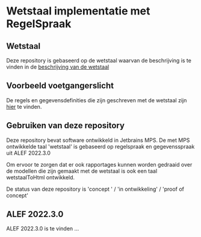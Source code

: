 # Wetstaal implementatie met RegelSpraak

## Wetstaal
Deze repository is gebaseerd op de wetstaal waarvan de beschrijving is te vinden in de  [beschrijving van de wetstaal](https://diederikd.github.io/wetstaal_1_documentatie/)  

## Voorbeeld voetgangerslicht
De regels en gegevensdefinities die zijn geschreven met de wetstaal zijn [hier](https://diederikd.github.io/Projectwetstaal/languages/wetstaal/sandbox/source_gen/HTML/rapportages/html.html) te vinden.

## Gebruiken van deze repository
Deze repository bevat software ontwikkeld in Jetbrains MPS.
De met MPS ontwikkelde taal 'wetstaal' is gebaseerd op regelspraak en gegevensspraak uit ALEF 2022.3.0

Om ervoor te zorgen dat er ook rapportages kunnen worden gedraaid over de modellen die zijn gemaakt met de wetstaal is ook een taal wetstaalToHtml ontwikkeld. 

De status van deze repository is 'concept ' / 'in ontwikkeling' / 'proof of concept'

## ALEF 2022.3.0
ALEF 2022.3.0 is te vinden ...